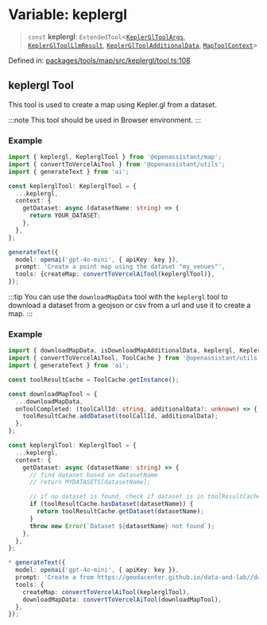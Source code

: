 # Variable: keplergl

> `const` **keplergl**: `ExtendedTool`\<[`KeplerGlToolArgs`](../type-aliases/KeplerGlToolArgs-1.md), [`KeplerGlToolLlmResult`](../type-aliases/KeplerGlToolLlmResult.md), [`KeplerGlToolAdditionalData`](../type-aliases/KeplerGlToolAdditionalData.md), [`MapToolContext`](../type-aliases/MapToolContext.md)\>

Defined in: [packages/tools/map/src/keplergl/tool.ts:108](https://github.com/GeoDaCenter/openassistant/blob/0a6a7e7306d75a25dc968b3117f04cb7bd613bec/packages/tools/map/src/keplergl/tool.ts#L108)

## keplergl Tool

This tool is used to create a map using Kepler.gl from a dataset.

:::note
This tool should be used in Browser environment.
:::

### Example

```typescript
import { keplergl, KeplerglTool } from '@openassistant/map';
import { convertToVercelAiTool } from '@openassistant/utils';
import { generateText } from 'ai';

const keplerglTool: KeplerglTool = {
  ...keplergl,
  context: {
    getDataset: async (datasetName: string) => {
      return YOUR_DATASET;
    },
  },
};

generateText({
  model: openai('gpt-4o-mini', { apiKey: key }),
  prompt: 'Create a point map using the dataset "my_venues"',
  tools: {createMap: convertToVercelAiTool(keplerglTool)},
});
```

:::tip
You can use the `downloadMapData` tool with the `keplergl` tool to download a dataset from a geojson or csv from a url and use it to create a map.
:::

### Example
```typescript
import { downloadMapData, isDownloadMapAdditionalData, keplergl, KeplerglTool } from '@openassistant/map';
import { convertToVercelAiTool, ToolCache } from '@openassistant/utils';
import { generateText } from 'ai';

const toolResultCache = ToolCache.getInstance();

const downloadMapTool = {
  ...downloadMapData,
  onToolCompleted: (toolCallId: string, additionalData?: unknown) => {
    toolResultCache.addDataset(toolCallId, additionalData);
  },
};

const keplerglTool: KeplerglTool = {
  ...keplergl,
  context: {
    getDataset: async (datasetName: string) => {
      // find dataset based on datasetName
      // return MYDATASETS[datasetName];

      // if no dataset is found, check if dataset is in toolResultCache
      if (toolResultCache.hasDataset(datasetName)) {
        return toolResultCache.getDataset(datasetName);
      }
      throw new Error(`Dataset ${datasetName} not found`);
    },
  },
};

* generateText({
  model: openai('gpt-4o-mini', { apiKey: key }),
  prompt: 'Create a from https://geodacenter.github.io/data-and-lab//data/Chi_Carjackings.geojson',
  tools: {
    createMap: convertToVercelAiTool(keplerglTool),
    downloadMapData: convertToVercelAiTool(downloadMapTool),
  },
});
```
